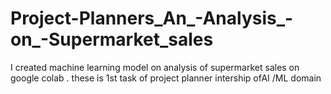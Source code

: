 # Project-Planners_An_-Analysis_-on_-Supermarket_sales
I created machine learning model on analysis of supermarket sales on google colab . these is 1st task of project planner intership ofAI /ML domain 
